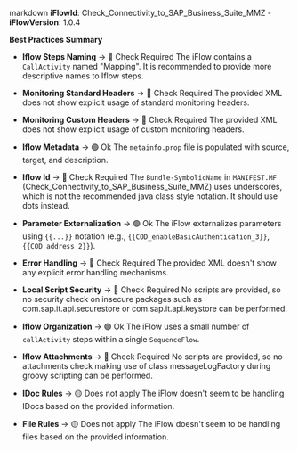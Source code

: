 markdown
**iFlowId**: Check_Connectivity_to_SAP_Business_Suite_MMZ - **iFlowVersion**: 1.0.4

**Best Practices Summary**
- **Iflow Steps Naming** -> 🔴 Check Required
    The iFlow contains a `CallActivity` named "Mapping". It is recommended to provide more descriptive names to Iflow steps.

- **Monitoring Standard Headers** -> 🔴 Check Required
    The provided XML does not show explicit usage of standard monitoring headers.

- **Monitoring Custom Headers** -> 🔴 Check Required
    The provided XML does not show explicit usage of custom monitoring headers.

- **Iflow Metadata** -> 🟢 Ok
    The `metainfo.prop` file is populated with source, target, and description.

- **Iflow Id** -> 🔴 Check Required
    The `Bundle-SymbolicName` in `MANIFEST.MF` (Check_Connectivity_to_SAP_Business_Suite_MMZ) uses underscores, which is not the recommended java class style notation. It should use dots instead.

- **Parameter Externalization** -> 🟢 Ok
    The iFlow externalizes parameters using `{{...}}` notation (e.g., `{{COD_enableBasicAuthentication_3}}`, `{{COD_address_2}}`).

- **Error Handling** -> 🔴 Check Required
    The provided XML doesn't show any explicit error handling mechanisms.

- **Local Script Security** -> 🔴 Check Required
    No scripts are provided, so no security check on insecure packages such as com.sap.it.api.securestore or com.sap.it.api.keystore can be performed.

- **Iflow Organization** -> 🟢 Ok
    The iFlow uses a small number of `callActivity` steps within a single `SequenceFlow`.

- **Iflow Attachments** -> 🔴 Check Required
     No scripts are provided, so no attachments check making use of class messageLogFactory during groovy scripting can be performed.

- **IDoc Rules** -> 🟡 Does not apply
    The iFlow doesn't seem to be handling IDocs based on the provided information.

- **File Rules** -> 🟡 Does not apply
    The iFlow doesn't seem to be handling files based on the provided information.
